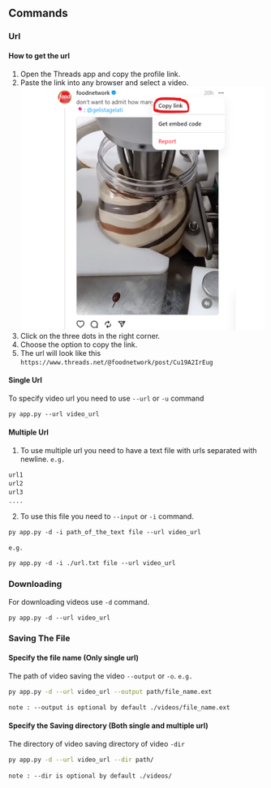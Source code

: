 ## Commands

### Url

#### How to get the url

1. Open the Threads app and copy the profile link.
2. Paste the link into any browser and select a video.
![Image](https://github.com/Tonmoy-abc/threads-video-downloader/blob/main/img/sc.png?raw=true)
3. Click on the three dots in the right corner.
4. Choose the option to copy the link.
5. The url will look like this `https://www.threads.net/@foodnetwork/post/Cu19A2IrEug`

#### Single Url

To specify video url you need to use `--url` or `-u` command

```markdown
py app.py --url video_url
```

#### Multiple Url

1. To use multiple url you need to have a text file with urls separated with newline. `e.g.`

```txt
url1
url2
url3
....
```

2. To use this file you need to `--input` or `-i` command.

```markdown
py app.py -d -i path_of_the_text file --url video_url 
```

`e.g.`

```markdown
py app.py -d -i ./url.txt file --url video_url 
```

### Downloading 

For downloading videos use `-d` command.

```markdown
py app.py -d --url video_url
```

### Saving The File

#### Specify the file name (Only single url)

The path of video saving the video `--output` or `-o`. `e.g.`
```bash
py app.py -d --url video_url --output path/file_name.ext
```

`note : --output is optional by default ./videos/file_name.ext`

#### Specify the Saving directory (Both single and multiple url)

The directory of video saving directory of video  `-dir` 
```bash
py app.py -d --url video_url --dir path/
```

`note : --dir is optional by default ./videos/`

